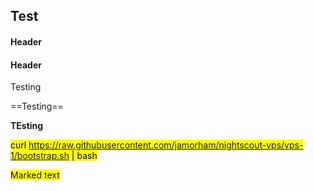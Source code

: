 ## Test  
  
#### Header  

#### Header  
  
Testing  

==Testing==

**TEsting**  
  
<mark>curl https://raw.githubusercontent.com/jamorham/nightscout-vps/vps-1/bootstrap.sh | bash</mark>  
  
<span style="background-color: #FFFF00">Marked text</span>  
  
